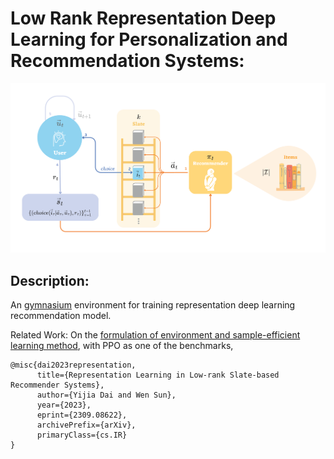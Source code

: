 Low Rank Representation Deep Learning for Personalization and Recommendation Systems:
=====================================================================================
<img src="./recsys_flowchart.png" width="900">


Description:
------------
An [gymnasium](https://gymnasium.farama.org) environment for training representation deep learning recommendation model.


Related Work:
On the [formulation of environment and sample-efficient learning method](https://arxiv.org/abs/2309.08622), with PPO as one of the benchmarks,
```
@misc{dai2023representation,
      title={Representation Learning in Low-rank Slate-based Recommender Systems}, 
      author={Yijia Dai and Wen Sun},
      year={2023},
      eprint={2309.08622},
      archivePrefix={arXiv},
      primaryClass={cs.IR}
}
```
